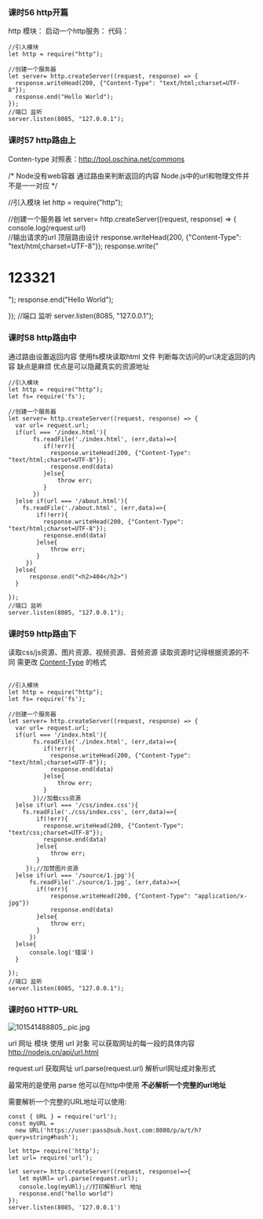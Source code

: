 ###  课时56 http开篇
http 模块：
启动一个http服务：
代码：
```
//引入模块
let http = require("http");

//创建一个服务器
let server= http.createServer((request, response) => {
  response.writeHead(200, {"Content-Type": "text/html;charset=UTF-8"});
  response.end("Hello World");
});
//端口 监听
server.listen(8085, "127.0.0.1");
```
###  课时57 http路由上

Conten-type 对照表：http://tool.oschina.net/commons

/*
Node没有web容器
通过路由来判断返回的内容
Node.js中的url和物理文件并不是一一对应
*/

//引入模块
let http = require("http");

//创建一个服务器
let server= http.createServer((request, response) => {
    console.log(request.url)  
    //输出请求的url 顶层路由设计 
  response.writeHead(200, {"Content-Type": "text/html;charset=UTF-8"});
  response.write("<h1>123321</h1>");
  response.end("Hello World");
  
});
//端口 监听 
server.listen(8085, "127.0.0.1");


###  课时58 http路由中



通过路由设置返回内容
使用fs模块读取html 文件
判断每次访问的url决定返回的内容
缺点是麻烦
优点是可以隐藏真实的资源地址

```
//引入模块
let http = require("http");
let fs= require('fs');

//创建一个服务器
let server= http.createServer((request, response) => {
  var url= request.url;
  if(url === '/index.html'){
       fs.readFile('./index.html', (err,data)=>{
          if(!err){
            response.writeHead(200, {"Content-Type": "text/html;charset=UTF-8"});
            response.end(data)
          }else{
              throw err;
          }
       })
  }else if(url === '/about.html'){
    fs.readFile('./about.html', (err,data)=>{
        if(!err){
          response.writeHead(200, {"Content-Type": "text/html;charset=UTF-8"});
          response.end(data)
        }else{
            throw err;
        }
     })
  }else{
      response.end("<h2>404</h2>")
  }
  
});
//端口 监听 
server.listen(8085, "127.0.0.1");
```

###  课时59  http路由下

读取css/js资源、图片资源、视频资源、音频资源
读取资源时记得根据资源的不同 需更改 [Content-Type](http://tool.oschina.net/commons) 的格式
```

//引入模块
let http = require("http");
let fs= require('fs');

//创建一个服务器
let server= http.createServer((request, response) => {
  var url= request.url;
  if(url === '/index.html'){
       fs.readFile('./index.html', (err,data)=>{
          if(!err){
            response.writeHead(200, {"Content-Type": "text/html;charset=UTF-8"});
            response.end(data)
          }else{
              throw err;
          }
       })//加载css资源
  }else if(url === '/css/index.css'){
    fs.readFile('./css/index.css', (err,data)=>{
        if(!err){
          response.writeHead(200, {"Content-Type": "text/css;charset=UTF-8"});
          response.end(data)
        }else{
            throw err;
        }
     });//加赞图片资源
  }else if(url === '/source/1.jpg'){
      fs.readFile('./source/1.jpg', (err,data)=>{
        if(!err){
            response.writeHead(200, {"Content-Type": "application/x-jpg"})
            response.end(data)
        }else{
            throw err;
        }
      })
  }else{
      console.log('错误')
  }
  
});
//端口 监听 
server.listen(8085, "127.0.0.1");
```

###  课时60 HTTP-URL

![101541488805_.pic.jpg](https://upload-images.jianshu.io/upload_images/7072486-0dee4af8f3a766fd.jpg?imageMogr2/auto-orient/strip%7CimageView2/2/w/1240)


url 网址 模块
使用 url 对象 可以获取网址的每一段的具体内容
http://nodejs.cn/api/url.html

request.url 获取网址
url.parse(request.url) 解析url网址成对象形式

最常用的是使用 parse  他可以在http中使用 **不必解析一个完整的url地址**

需要解析一个完整的URL地址可以使用:
```
const { URL } = require('url');
const myURL =
  new URL('https://user:pass@sub.host.com:8080/p/a/t/h?query=string#hash');
```

```
let http= require('http');
let url= require('url');

let server= http.createServer((request, response)=>{
   let myURl= url.parse(request.url);
   console.log(myURl);//打印解析url 地址
   response.end("hello world")
});
server.listen(8085, '127.0.0.1')
```

